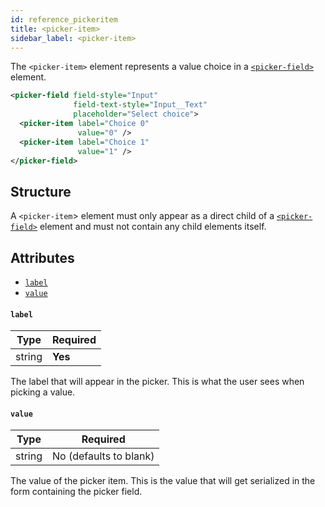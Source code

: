 ```yaml
---
id: reference_pickeritem
title: <picker-item>
sidebar_label: <picker-item>
---
```


The `<picker-item>` element represents a value choice in a [`<picker-field>`](/docs/reference_pickerfield) element.

```xml
<picker-field field-style="Input"
              field-text-style="Input__Text"
              placeholder="Select choice">
  <picker-item label="Choice 0"
               value="0" />
  <picker-item label="Choice 1"
               value="1" />
</picker-field>
```

## Structure

A `<picker-item`> element must only appear as a direct child of a [`<picker-field>`](/docs/reference_pickerfield) element and must not contain any child elements itself.

## Attributes

- [`label`](#label)
- [`value`](#value)

#### `label`

| Type   | Required |
| ------ | -------- |
| string | **Yes**  |

The label that will appear in the picker. This is what the user sees when picking a value.

#### `value`

| Type   | Required               |
| ------ | ---------------------- |
| string | No (defaults to blank) |

The value of the picker item. This is the value that will get serialized in the form containing the picker field.
